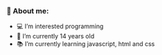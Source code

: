 ### 📌 About me:

- 💻 I’m interested programming
- 📅 I’m currently 14 years old
- 📚 I’m currently learning javascript, html and css
